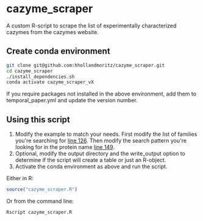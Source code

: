 # cazyme_scraper

A custom R-script to scrape the list of experimentally characterized cazymes from the cazymes website.

## Create conda environment

``` bash
git clone git@github.com:hhollandmoritz/cazyme_scraper.git
cd cazyme_scraper
./install_dependencies.sh
conda activate cazyme_scraper_vX
```

If you require packages not installed in the above environment, add them to temporal_paper.yml and update the version number.

## Using this script

1.  Modify the example to match your needs. First modify the list of families you're searching for [line 126](https://github.com/hhollandmoritz/cazyme_scraper/blob/f49741f419afd7fdc23ae93cca21ff7ef96d9ee2/cazyme_scraper.R#L126). Then modify the search pattern you're looking for in the protein name [line 149](https://github.com/hhollandmoritz/cazyme_scraper/blob/f49741f419afd7fdc23ae93cca21ff7ef96d9ee2/cazyme_scraper.R#L149).
2.  Optional, modify the output directory and the write_output option to determine if the script will create a table or just an R-object.
3.  Activate the conda environment as above and run the script.

Either in R:

``` r
source("cazyme_scraper.R")
```

Or from the command line:

``` bash
Rscript cazyme_scraper.R
```
